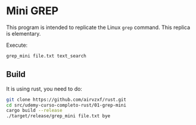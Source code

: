 # Mini GREP

This program is intended to replicate the Linux `grep` command. This replica is elementary.


Execute:

```bash
grep_mini file.txt text_search
```


## Build

It is using rust, you need to do:

```bash
git clone https://github.com/airvzxf/rust.git
cd src/udemy-curso-completo-rust/01-grep-mini
cargo build --release
./target/release/grep_mini file.txt bye
```
